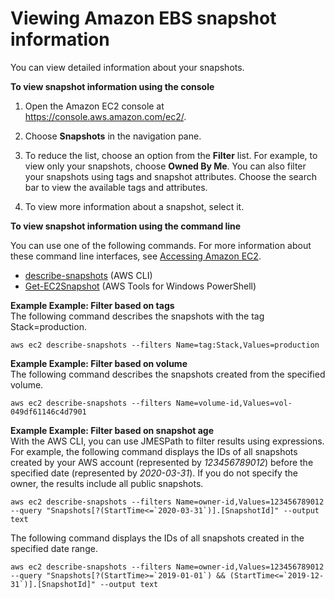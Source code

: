 # Viewing Amazon EBS snapshot information<a name="ebs-describing-snapshots"></a>

You can view detailed information about your snapshots\.

**To view snapshot information using the console**

1. Open the Amazon EC2 console at [https://console\.aws\.amazon\.com/ec2/](https://console.aws.amazon.com/ec2/)\.

1. Choose **Snapshots** in the navigation pane\. 

1. To reduce the list, choose an option from the **Filter** list\. For example, to view only your snapshots, choose **Owned By Me**\. You can also filter your snapshots using tags and snapshot attributes\. Choose the search bar to view the available tags and attributes\.

1. To view more information about a snapshot, select it\.

**To view snapshot information using the command line**

You can use one of the following commands\. For more information about these command line interfaces, see [Accessing Amazon EC2](concepts.md#access-ec2)\.
+ [describe\-snapshots](https://docs.aws.amazon.com/cli/latest/reference/ec2/describe-snapshots.html) \(AWS CLI\)
+ [Get\-EC2Snapshot](https://docs.aws.amazon.com/powershell/latest/reference/items/Get-EC2Snapshot.html) \(AWS Tools for Windows PowerShell\)

**Example Example: Filter based on tags**  
The following command describes the snapshots with the tag Stack=production\.  

```
aws ec2 describe-snapshots --filters Name=tag:Stack,Values=production
```

**Example Example: Filter based on volume**  
The following command describes the snapshots created from the specified volume\.  

```
aws ec2 describe-snapshots --filters Name=volume-id,Values=vol-049df61146c4d7901
```

**Example Example: Filter based on snapshot age**  
With the AWS CLI, you can use JMESPath to filter results using expressions\. For example, the following command displays the IDs of all snapshots created by your AWS account \(represented by *123456789012*\) before the specified date \(represented by *2020\-03\-31*\)\. If you do not specify the owner, the results include all public snapshots\.  

```
aws ec2 describe-snapshots --filters Name=owner-id,Values=123456789012 --query "Snapshots[?(StartTime<=`2020-03-31`)].[SnapshotId]" --output text
```
The following command displays the IDs of all snapshots created in the specified date range\.  

```
aws ec2 describe-snapshots --filters Name=owner-id,Values=123456789012 --query "Snapshots[?(StartTime>=`2019-01-01`) && (StartTime<=`2019-12-31`)].[SnapshotId]" --output text
```